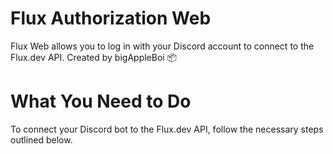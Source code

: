 
# **Flux Authorization Web**

Flux Web allows you to log in with your Discord account to connect to the Flux.dev API. Created by bigAppleBoi 📦


# **What You Need to Do**

To connect your Discord bot to the Flux.dev API, follow the necessary steps outlined below.
